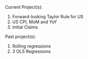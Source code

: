 Current Project(s):
1. Forward-looking Taylor Rule for US
2. US CPI, MoM and YoY
3. Initial Claims

Past project(s):
1. Rolling regressions
2. 3 OLS Regressions
